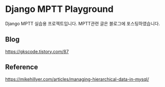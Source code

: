 # Django MPTT Playground
Django MPTT 실습용 프로젝트입니다. MPTT관련 글은 블로그에 포스팅하였습니다.
## Blog
https://gkscode.tistory.com/87
## Reference
https://mikehillyer.com/articles/managing-hierarchical-data-in-mysql/
